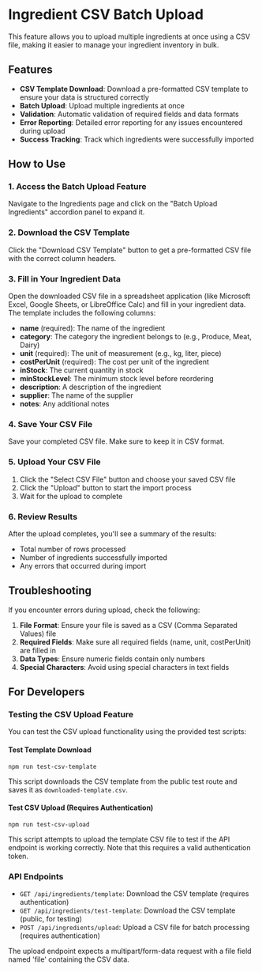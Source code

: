 # Ingredient CSV Batch Upload

This feature allows you to upload multiple ingredients at once using a CSV file, making it easier to manage your ingredient inventory in bulk.

## Features

- **CSV Template Download**: Download a pre-formatted CSV template to ensure your data is structured correctly
- **Batch Upload**: Upload multiple ingredients at once
- **Validation**: Automatic validation of required fields and data formats
- **Error Reporting**: Detailed error reporting for any issues encountered during upload
- **Success Tracking**: Track which ingredients were successfully imported

## How to Use

### 1. Access the Batch Upload Feature

Navigate to the Ingredients page and click on the "Batch Upload Ingredients" accordion panel to expand it.

### 2. Download the CSV Template

Click the "Download CSV Template" button to get a pre-formatted CSV file with the correct column headers.

### 3. Fill in Your Ingredient Data

Open the downloaded CSV file in a spreadsheet application (like Microsoft Excel, Google Sheets, or LibreOffice Calc) and fill in your ingredient data. The template includes the following columns:

- **name** (required): The name of the ingredient
- **category**: The category the ingredient belongs to (e.g., Produce, Meat, Dairy)
- **unit** (required): The unit of measurement (e.g., kg, liter, piece)
- **costPerUnit** (required): The cost per unit of the ingredient
- **inStock**: The current quantity in stock
- **minStockLevel**: The minimum stock level before reordering
- **description**: A description of the ingredient
- **supplier**: The name of the supplier
- **notes**: Any additional notes

### 4. Save Your CSV File

Save your completed CSV file. Make sure to keep it in CSV format.

### 5. Upload Your CSV File

1. Click the "Select CSV File" button and choose your saved CSV file
2. Click the "Upload" button to start the import process
3. Wait for the upload to complete

### 6. Review Results

After the upload completes, you'll see a summary of the results:
- Total number of rows processed
- Number of ingredients successfully imported
- Any errors that occurred during import

## Troubleshooting

If you encounter errors during upload, check the following:

1. **File Format**: Ensure your file is saved as a CSV (Comma Separated Values) file
2. **Required Fields**: Make sure all required fields (name, unit, costPerUnit) are filled in
3. **Data Types**: Ensure numeric fields contain only numbers
4. **Special Characters**: Avoid using special characters in text fields

## For Developers

### Testing the CSV Upload Feature

You can test the CSV upload functionality using the provided test scripts:

#### Test Template Download

```
npm run test-csv-template
```

This script downloads the CSV template from the public test route and saves it as `downloaded-template.csv`.

#### Test CSV Upload (Requires Authentication)

```
npm run test-csv-upload
```

This script attempts to upload the template CSV file to test if the API endpoint is working correctly. Note that this requires a valid authentication token.

### API Endpoints

- `GET /api/ingredients/template`: Download the CSV template (requires authentication)
- `GET /api/ingredients/test-template`: Download the CSV template (public, for testing)
- `POST /api/ingredients/upload`: Upload a CSV file for batch processing (requires authentication)

The upload endpoint expects a multipart/form-data request with a file field named 'file' containing the CSV data. 